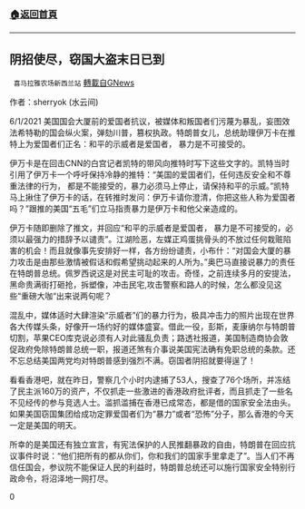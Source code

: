 ###  [:house:返回首頁](https://github.com/ourhimalayas/txt)
---

## 阴招使尽，窃国大盗末日已到
` 喜马拉雅农场新西兰站` [轉載自GNews](https://gnews.org/zh-hans/726663/)

作者：sherryok (水云间)

6/1/2021 美国国会大厦前的爱国者抗议，被媒体和叛国者们污蔑为暴乱，妄图效法希特勒的国会纵火案，弹劾川普，篡权执政。特朗普女儿，总统助理伊万卡在推特上为爱国者们正名：和平的示威者是爱国者， 暴力是不可接受的。

伊万卡是在回击CNN的白宫记者凯特的带风向推特时写下这些文字的。凯特当时引用了伊万卡一个呼吁保持冷静的推特：“美国的爱国者们，任何违反安全和不尊重法律的行为， 都是不能接受的，暴力必须马上停止，请保持和平的示威。”凯特马上揪住了伊万卡的话，在转推时发问：伊万卡请你澄清，你把这些人称为爱国者吗？”跟推的美国“五毛”们立马指责暴力是伊万卡和他父亲造成的。

伊万卡随即删除了推文，并回应“和平的示威者是爱国者， 暴力是不可接受的，必须以最强力的措辞予以谴责”。江湖险恶，左媒正鸡蛋挑骨头的不放过任何栽赃陷害的机会！而且就像事先安排好一样，各方纷纷谴责，小布什：“对国会大厦的暴力攻击是由那些激情被假话和假希望挑动起来的人所为。”奥巴马直接说暴力的责任在特朗普总统。佩罗西说这是对民主可耻的攻击。奇怪，之前连续多月的安提法，黑命贵满街打砸抢，拆塑像，冲击民宅,攻击警察和路人的时候，怎么都没见这些“重磅大咖“出来说两句呢？

混乱中，媒体适时大肆渲染“示威者”们的暴力行为，极具冲击力的照片出现在世界各大传媒头条，好像开一场约好的媒体盛宴。借此一役，彭斯，麦康纳尔与特朗普切割，苹果CEO库克说必须有人对此骚乱负责；路透社报道，美国制造商协会敦促政府免除特朗普总统一职，报道还煞有介事说美国宪法确有免职总统的条款。还不忘总结美国两党均对特朗普感到强烈不满。窃国者阴招就要得逞了！

看看香港吧，就在昨日，警察几个小时内逮捕了53人，搜查了76个场所，并冻结了民主派160万的资产，不仅抓走一些激进的香港政府批评者，而且抓走了一些名不见经传的参与竞选人士。滥抓滥捕在香港已成常态，都是借的国家安全法由头。如果美国窃国集团给成功定罪爱国者们为“暴力”或者“恐怖”分子，那么香港的今天一定是美国的明天。

所幸的是美国还有独立宣言，有宪法保护的人民推翻暴政的自由，特朗普在回应抗议事件时说：“他们把所有的都从你们，你和我们的国家手里拿走了”。当人们不再信任国会，参议院不能保证人民的利益时，特朗普总统还可以施行国家安全特别行政命令，将沼泽地一网打尽。

0
